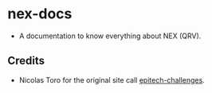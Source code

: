 # nex-docs
- A documentation to know everything about NEX (QRV).

## Credits
- Nicolas Toro for the original site call [epitech-challenges](https://github.com/toro-nicolas/epitech-challenges).
